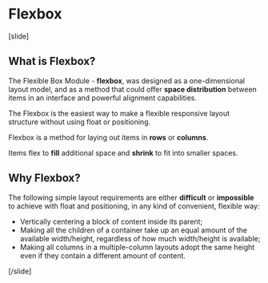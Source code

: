 # Flexbox

[slide]

## What is Flexbox?

The Flexible Box Module - **flexbox**, was designed as a one-dimensional layout model, and as a method that could offer **space distribution** between items in an interface and powerful alignment capabilities.

The Flexbox is the easiest way to make a flexible responsive layout structure without using float or positioning.

Flexbox is a method for laying out items in **rows** or **columns**.

Items flex to **fill** additional space and **shrink** to fit into smaller spaces.

## Why Flexbox?

The following simple layout requirements are either **difficult** or **impossible** to achieve with float and positioning, in any kind of convenient, flexible way:
* Vertically centering a block of content inside its parent;
* Making all the children of a container take up an equal amount of the available width/height, regardless of how much width/height is available;
* Making all columns in a multiple-column layouts adopt the same height even if they contain a different amount of content.

[/slide]
